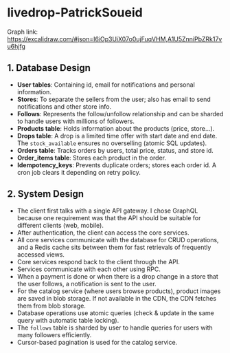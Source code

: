# livedrop-PatrickSoueid

Graph link: https://excalidraw.com/#json=I6iOp3UiX07o0ujFuqVHM,A1U5ZnniPbZRk17vu6hjfg

## 1. Database Design

- **User tables**: Containing id, email for notifications and personal information.  
- **Stores**: To separate the sellers from the user; also has email to send notifications and other store info.  
- **Follows**: Represents the follow/unfollow relationship and can be sharded to handle users with millions of followers.  
- **Products table**: Holds information about the products (price, store…).  
- **Drops table**: A drop is a limited time offer with start date and end date. The `stock_available` ensures no overselling (atomic SQL updates).  
- **Orders table**: Tracks orders by users, total price, status, and store id.  
- **Order_items table**: Stores each product in the order.  
- **Idempotency_keys**: Prevents duplicate orders; stores each order id. A cron job clears it depending on retry policy.  

## 2. System Design

- The client first talks with a single API gateway. I chose GraphQL because one requirement was that the API should be suitable for different clients (web, mobile).  
- After authentication, the client can access the core services.  
- All core services communicate with the database for CRUD operations, and a Redis cache sits between them for fast retrievals of frequently accessed views.  
- Core services respond back to the client through the API.  
- Services communicate with each other using RPC.  
- When a payment is done or when there is a drop change in a store that the user follows, a notification is sent to the user.  
- For the catalog service (where users browse products), product images are saved in blob storage. If not available in the CDN, the CDN fetches them from blob storage.  
- Database operations use atomic queries (check & update in the same query with automatic table locking).  
- The `follows` table is sharded by user to handle queries for users with many followers efficiently.  
- Cursor-based pagination is used for the catalog service.  
